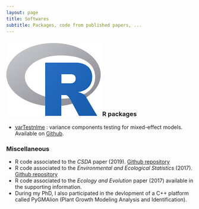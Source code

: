 ```yaml
---
layout: page
title: Softwares
subtitle: Packages, code from published papers, ...
---
```


### ![Rlogo](/img/Rlogo.jpeg) R packages

- [varTestnlme](https://baeyc.github.io/varTestnlme/index.html) : variance components testing for mixed-effect models. Available on [Github](https://github.com/baeyc/varTestnlme).

### Miscellaneous

- R code associated to the *CSDA* paper (2019). [Github repository](https://github.com/baeyc/lrt-nlme)
- R code associated to the *Environmental and Ecological Statistics* (2017). [Github repository](https://github.com/baeyc/floral-coverage)
- R code associated to the *Ecology and Evolution* paper (2017) available in the supporting information.
- During my PhD, I also participated in the devlopment of a C++ platform called PyGMAlion (Plant Growth Modeling Analysis and Identification). 
